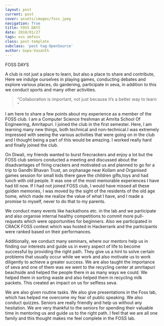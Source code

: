 ```yaml
---
layout: post
current: post
cover: assets/images/foss.jpeg
navigation: True
title: FOSS DAYS
date: 2018/01/27
tags: oss amfoss
class: post-template
subclass: 'post tag-OpenSource'
author: Gopa-Vasanth
---
```

FOSS DAYS

A club is not just a place to learn, but also a place to share and contribute, Here we indulge ourselves in playing games, conducting debates and explore various places, do gardening, participate in seva, in addition to this we conduct sports and many other activities.

  > “Collaboration is important, not just because it’s a better way to learn ”

I am here to share a few points about my experience as a member of the FOSS club. I am a Computer Science freshman at Amrita School Of Engineering, Amritapuri. I joined the club in the first semester. Here, I am learning many new things, both technical and non-technical.I was extremely impressed with seeing the various activities that were going on in the club and I thought being a part of this would be amazing. I worked really hard and finally joined the club.

On Diwali, my friends wanted to burst firecrackers and enjoy a lot but the FOSS club seniors conducted a meeting and discussed about the disadvantages of firing crackers and motivated us and planned to go for a trip to Gandhi Bhavan Trust, an orphanage near Kollam and Organised games session for small kids there gave the children gifts,toys and had lunch with old people. It was one of the most memorable experiences I have had till now. If I had not joined FOSS club, I would have missed all these golden memories, I was moved by the sight of the residents of the old age home, which made me realize the value of what I have, and I made a promise to myself, never to do that to my parents.

We conduct many events like hackathons etc. in the lab and we participate and also organise internal healthy competitions to commit more pull-requests which were  opportunities for beginners. Also we participated in CRACK FOSS contest which was hosted in Hackerrank and the participants were ranked based on their performances.

Additionally, we conduct many seminars, where our mentors help us in finding our interests and guide us in every aspect of life to become successful by providing the right path. They give us a hint to solve certain problems that usually occur while we work and also motivate us to work diligently to achieve a greater success. We are also taught the importance of seva and one of them was we went to the recycling center at amritapuri beachside and helped the people there in as many ways we could. We helped them in sorting waste and also helped them in recycling milk packets. This created an impact on us for selfless seva.

We are also given routine tasks. We also give presentations in the Foss lab, which has helped me overcome my fear of public speaking. We also conduct quizzes. Seniors are really friendly and help us without any hesitation. We are very thankful to the seniors for spending their valuable time in mentoring us and guide us to the right path. I feel that we are all one family and this thought makes me feel complete in the FOSS lab.
